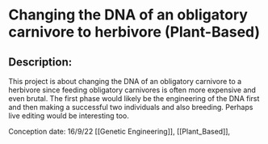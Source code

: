 # Changing the DNA  of an obligatory carnivore to herbivore (Plant-Based)
## Description:
This project is about changing the DNA  of an obligatory carnivore to a herbivore since feeding obligatory carnivores is often more expensive and even brutal.
The first phase would likely be the engineering of the DNA first and then making a successful two individuals and also breeding.
Perhaps live editing would be interesting too.


Conception date: 16/9/22
[[Genetic Engineering]], [[Plant_Based]], 